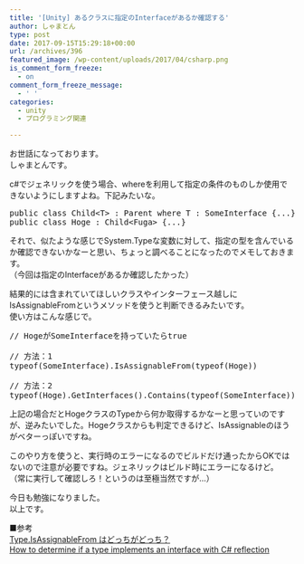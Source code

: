 ```yaml
---
title: '[Unity] あるクラスに指定のInterfaceがあるか確認する'
author: しゃまとん
type: post
date: 2017-09-15T15:29:18+00:00
url: /archives/396
featured_image: /wp-content/uploads/2017/04/csharp.png
is_comment_form_freeze:
  - on
comment_form_freeze_message:
  - ' '
categories:
  - unity
  - プログラミング関連

---
```

お世話になっております。  
しゃまとんです。

c#でジェネリックを使う場合、whereを利用して指定の条件のものしか使用できないようにしますよね。下記みたいな。

<pre class="lang:c# decode:true">public class Child&lt;T&gt; : Parent where T : SomeInterface {...}
public class Hoge : Child&lt;Fuga&gt; {...}</pre>

それで、似たような感じでSystem.Typeな変数に対して、指定の型を含んでいるか確認できないかなーと思い、ちょっと調べることになったのでメモしておきます。  
（今回は指定のInterfaceがあるか確認したかった）

結果的には含まれていてほしいクラスやインターフェース越しにIsAssignableFromというメソッドを使うと判断できるみたいです。  
使い方はこんな感じで。

<pre class="lang:c# decode:true">// HogeがSomeInterfaceを持っていたらtrue

// 方法：1
typeof(SomeInterface).IsAssignableFrom(typeof(Hoge))

// 方法：2
typeof(Hoge).GetInterfaces().Contains(typeof(SomeInterface))</pre>

上記の場合だとHogeクラスのTypeから何か取得するかなーと思っていのですが、逆みたいでした。Hogeクラスからも判定できるけど、IsAssignableのほうがベターっぽいですね。

このやり方を使うと、実行時のエラーになるのでビルドだけ通ったからOKではないので注意が必要ですね。ジェネリックはビルド時にエラーになるけど。  
（常に実行して確認しろ！というのは至極当然ですが&#8230;）

今日も勉強になりました。  
以上です。

■参考  
<a href="http://qiita.com/chocolamint/items/8b1be93359a7a26fe7c3" target="_blank" rel="noopener">Type.IsAssignableFrom はどっちがどっち？</a>  
<a href="http://stackoverflow.com/questions/4963160/how-to-determine-if-a-type-implements-an-interface-with-c-sharp-reflection" target="_blank" rel="noopener">How to determine if a type implements an interface with C# reflection</a>